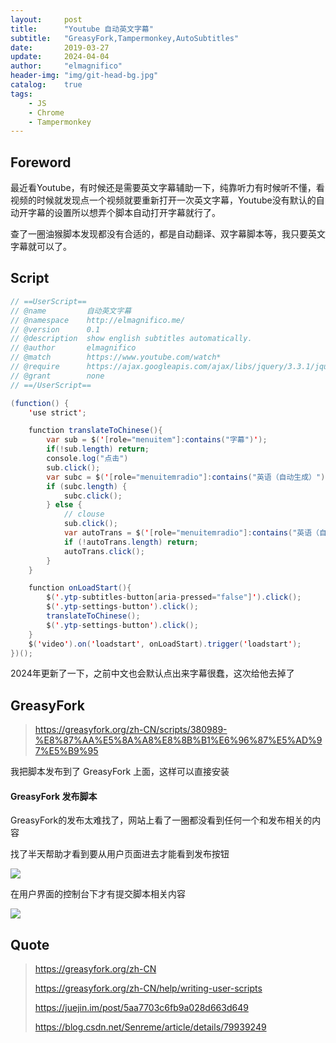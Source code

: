 ```yaml
---
layout:     post
title:      "Youtube 自动英文字幕"
subtitle:   "GreasyFork,Tampermonkey,AutoSubtitles"
date:       2019-03-27
update:     2024-04-04
author:     "elmagnifico"
header-img: "img/git-head-bg.jpg"
catalog:    true
tags:
    - JS
    - Chrome
    - Tampermonkey
---
```


## Foreword

最近看Youtube，有时候还是需要英文字幕辅助一下，纯靠听力有时候听不懂，看视频的时候就发现点一个视频就要重新打开一次英文字幕，Youtube没有默认的自动开字幕的设置所以想弄个脚本自动打开字幕就行了。

查了一圈油猴脚本发现都没有合适的，都是自动翻译、双字幕脚本等，我只要英文字幕就可以了。

## Script

```Java
// ==UserScript==
// @name         自动英文字幕
// @namespace    http://elmagnifico.me/
// @version      0.1
// @description  show english subtitles automatically.
// @author       elmagnifico
// @match        https://www.youtube.com/watch*
// @require      https://ajax.googleapis.com/ajax/libs/jquery/3.3.1/jquery.min.js
// @grant        none
// ==/UserScript==

(function() {
    'use strict';

    function translateToChinese(){
        var sub = $('[role="menuitem"]:contains("字幕")');
        if(!sub.length) return;
        console.log("点击")
        sub.click();
        var subc = $('[role="menuitemradio"]:contains("英语（自动生成）")');
        if (subc.length) {
            subc.click();
        } else {
            // clouse
            sub.click();
            var autoTrans = $('[role="menuitemradio"]:contains("英语（自动生成）")');
            if (!autoTrans.length) return;
            autoTrans.click();
        }
    }

    function onLoadStart(){
        $('.ytp-subtitles-button[aria-pressed="false"]').click();
        $('.ytp-settings-button').click();
        translateToChinese();
        $('.ytp-settings-button').click();
    }
    $('video').on('loadstart', onLoadStart).trigger('loadstart');
})();
```

2024年更新了一下，之前中文也会默认点出来字幕很蠢，这次给他去掉了



## GreasyFork

> https://greasyfork.org/zh-CN/scripts/380989-%E8%87%AA%E5%8A%A8%E8%8B%B1%E6%96%87%E5%AD%97%E5%B9%95

我把脚本发布到了 GreasyFork 上面，这样可以直接安装

#### GreasyFork 发布脚本

GreasyFork的发布太难找了，网站上看了一圈都没看到任何一个和发布相关的内容

找了半天帮助才看到要从用户页面进去才能看到发布按钮

![](https://img.elmagnifico.tech/static/upload/elmagnifico/5c9af4334de76.png)

在用户界面的控制台下才有提交脚本相关内容

![](https://img.elmagnifico.tech/static/upload/elmagnifico/5c9af45071bbc.png)

## Quote

> https://greasyfork.org/zh-CN
>
> https://greasyfork.org/zh-CN/help/writing-user-scripts
>
> https://juejin.im/post/5aa7703c6fb9a028d663d649
>
> https://blog.csdn.net/Senreme/article/details/79939249
